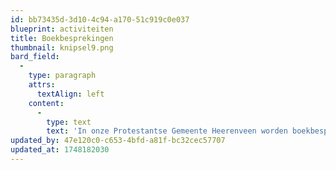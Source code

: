 ```yaml
---
id: bb73435d-3d10-4c94-a170-51c919c0e037
blueprint: activiteiten
title: Boekbesprekingen
thumbnail: knipsel9.png
bard_field:
  -
    type: paragraph
    attrs:
      textAlign: left
    content:
      -
        type: text
        text: 'In onze Protestantse Gemeente Heerenveen worden boekbesprekingen georganiseerd. We bespreken uiteenlopende boeken die inspireren, uitdagen en verdieping bieden op het gebied van geloof en leven. Deze bijeenkomsten bieden ruimte voor ontmoeting, gesprek en reflectie met anderen binnen de gemeenschap. Iedereen is welkom om mee te doen en zich te laten inspireren door gezamenlijke ontdekkingen en inzichten. Bekijk de agenda voor welke boek we wanneer gaan bespreken.'
updated_by: 47e120c0-c653-4bfd-a81f-bc32cec57707
updated_at: 1748182030
---
```

